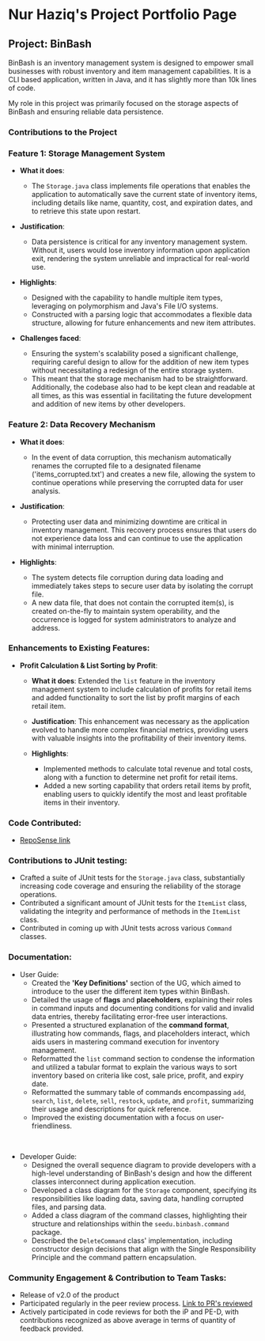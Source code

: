 # Nur Haziq's Project Portfolio Page

## Project: BinBash 

BinBash is an inventory management system is designed to empower small businesses with robust inventory and item 
management capabilities. It is a CLI based application, written in Java, and it has slightly more than 10k lines of 
code.

My role in this project was primarily focused on the storage aspects of BinBash and ensuring reliable data persistence.

### Contributions to the Project

### Feature 1: Storage Management System

- **What it does**:
  - The `Storage.java` class implements file operations that enables the application to automatically save the current 
  state of inventory items, including details like name, quantity, cost, and expiration dates, and to retrieve this 
  state upon restart.

- **Justification**:
  - Data persistence is critical for any inventory management system. Without it, users would lose inventory 
  information upon application exit, rendering the system unreliable and impractical for real-world use.

- **Highlights**:
  - Designed with the capability to handle multiple item types, leveraging on polymorphism and Java's File I/O systems.
  - Constructed with a parsing logic that accommodates a flexible data structure, allowing for future 
  enhancements and new item attributes.

- **Challenges faced**:
  - Ensuring the system's scalability posed a significant challenge, requiring careful design to allow for the addition 
  of new item types without necessitating a redesign of the entire storage system. 
  - This meant that the storage mechanism had to be straightforward. Additionally, the codebase also had to be kept 
  clean and readable at all times, as this was essential in facilitating the future development and addition of new 
  items by other developers.

### Feature 2: Data Recovery Mechanism

- **What it does**:
  - In the event of data corruption, this mechanism automatically renames the corrupted file to a designated filename
  ('items_corrupted.txt') and creates a new file, allowing the system to continue operations while preserving the 
  corrupted data for user analysis.

- **Justification**:
  - Protecting user data and minimizing downtime are critical in inventory management. This recovery process ensures 
  that users do not experience data loss and can continue to use the application with minimal interruption.

- **Highlights**:
  - The system detects file corruption during data loading and immediately takes steps to secure user data by 
  isolating the corrupt file.
  - A new data file, that does not contain the corrupted item(s), is created on-the-fly to maintain system operability, and 
  the occurrence is logged for system administrators to analyze and address.

### Enhancements to Existing Features:

- **Profit Calculation & List Sorting by Profit**:

  - **What it does**: Extended the `list` feature in the inventory management system to include calculation of profits 
  for retail items and added functionality to sort the list by profit margins of each retail item.
  
  - **Justification**: This enhancement was necessary as the application evolved to handle more complex financial 
  metrics, providing users with valuable insights into the profitability of their inventory items.
  
  - **Highlights**:
    - Implemented methods to calculate total revenue and total costs, along with a function to determine net profit for 
    retail items.
    - Added a new sorting capability that orders retail items by profit, enabling users to quickly identify the most and
    least profitable items in their inventory.

### Code Contributed:
- [RepoSense link](https://nus-cs2113-ay2324s2.github.io/tp-dashboard/?search=nur-haziq&breakdown=true&sort=groupTitle%20dsc&sortWithin=title&since=2024-02-23&timeframe=commit&mergegroup=&groupSelect=groupByRepos&checkedFileTypes=docs~functional-code~test-code~other)

### Contributions to JUnit testing:
- Crafted a suite of JUnit tests for the `Storage.java` class, substantially increasing code coverage and ensuring the 
reliability of the storage operations.
- Contributed a significant amount of JUnit tests for the `ItemList` class, validating the integrity and performance of 
methods in the `ItemList` class.
- Contributed in coming up with JUnit tests across various `Command` classes.

### Documentation:
- User Guide:
  - Created the **'Key Definitions'** section of the UG, which aimed to introduce to the user the different item types 
  within BinBash. 
  - Detailed the usage of **flags** and **placeholders**, explaining their roles in command inputs and documenting conditions 
  for valid and invalid data entries, thereby facilitating error-free user interactions. 
  - Presented a structured explanation of the **command format**, illustrating how commands, flags, and placeholders 
  interact, which aids users in mastering command execution for inventory management.
  - Reformatted the `list` command section to condense the information and utilized a tabular format to explain the 
  various ways to sort inventory based on criteria like cost, sale price, profit, and expiry date.
  - Reformatted the summary table of commands encompassing `add`, `search`, `list`, `delete`, `sell`, `restock`, 
  `update`, and `profit`, summarizing their usage and descriptions for quick reference.
  - Improved the existing documentation with a focus on user-friendliness.

<br>

- Developer Guide:
  - Designed the overall sequence diagram to provide developers with a high-level understanding of BinBash's design and
    how the different classes interconnect during application execution.
  - Developed a class diagram for the `Storage` component, specifying its responsibilities like loading data, 
  saving data, handling corrupted files, and parsing data.
  - Added a class diagram of the command classes, highlighting their structure and relationships within the 
  `seedu.binbash.command` package.
  - Described the `DeleteCommand` class' implementation, including constructor design decisions that align with the
  Single Responsibility Principle and the command pattern encapsulation.

### Community Engagement & Contribution to Team Tasks:
- Release of v2.0 of the product
- Participated regularly in the peer review process. [Link to PR's reviewed](https://github.com/AY2324S2-CS2113T-T09-2/tp/pulls?q=is%3Apr+is%3Aclosed+reviewed-by%3Anur-haziq+-author%3Anur-haziq)
- Actively participated in code reviews for both the iP and PE-D, with contributions recognized as above average in 
terms of quantity of feedback provided.

